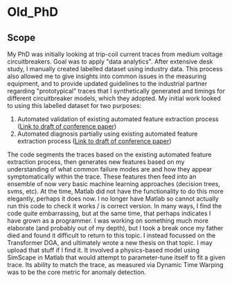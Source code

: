 # Old_PhD

## Scope
My PhD was initially looking at trip-coil current traces from medium voltage circuitbreakers. 
Goal was to apply "data analytics". After extensive desk study, I manually created labelled dataset using industry data.
This process also allowed me to give insights into common issues in the measuring equipment, and to provide updated guidelines to the industrial partner regarding "prototypical" traces that I synthetically generated and timings for different circuitbreaker models, which they adopted.
My initial work looked to using this labelled dataset for two purposes:
  1. Automated validation of existing automated feature extraction process ([Link to draft of conference paper](https://pureportal.strath.ac.uk/en/publications/automated-feature-validation-of-trip-coil-analysis-in-condition-m))
  2. Automated diagnosis partially using existing automated feature extraction process ([Link to draft of conference paper](https://strathprints.strath.ac.uk/64784/1/Hosseini_etal_ISGTC_2018_Current_based_trip_coil_analysis_of_circuit_breakers.pdf))

The code segments the traces based on the existing automated feature extraction process, then generates new features based on my understanding of what common failure modes are and how they appear symptomatically within the trace. These features then feed into an ensemble of now very basic machine learning approaches (decision trees, svms, etc). At the time, Matlab did not have the functionality to do this more elegantly, perhaps it does now. I no longer have Matlab so cannot actually run this code to check it works / is correct version. In many ways, I find the code quite embarrassing, but at the same time, that perhaps indicates I have grown as a programmer. I was working on something much more elaborate (and probably out of my depth), but I took a break once my father died and found it difficult to return to this topic. I instead focussed on the Transformer DGA, and ultimately wrote a new thesis on that topic. I may upload that stuff if I find it. It involved a physics-based model using SimScape in Matlab that would attempt to parameter-tune itself to fit a given trace. Its ability to match the trace, as measured via Dynamic Time Warping was to be the core metric for anomaly detection.
